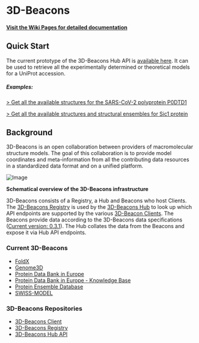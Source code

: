 # 3D-Beacons

#### [Visit the Wiki Pages for detailed documentation](https://github.com/3D-Beacons/3d-beacons-documentation/wiki)

## Quick Start

The current prototype of the 3D-Beacons Hub API is [available here](https://wwwdev.ebi.ac.uk/pdbe/pdbe-kb/3dbeacons-hub-api/docs#). It can be used to retrieve all the experimentally determined or theoretical models for a UniProt accession.

##### Examples: 
[> Get all the available structures for the SARS-CoV-2 polyprotein P0DTD1](https://wwwdev.ebi.ac.uk/pdbe/pdbe-kb/3dbeacons-hub-api/uniprot/summary/P0DTD1.json)

[> Get all the available structures and structural ensembles for Sic1 protein](https://wwwdev.ebi.ac.uk/pdbe/pdbe-kb/3dbeacons-hub-api/uniprot/summary/P38634.json)
## Background
3D-Beacons is an open collaboration between providers of macromolecular structure models. The goal of this 
collaboration is to provide model coordinates and meta-information from all the contributing data resources in a standardized data format and on a unified platform.

![Image](https://raw.githubusercontent.com/3D-Beacons/3d-beacons-documentation/main/assets/3d-beacons-summary.png)

**Schematical overview of the 3D-Beacons infrastructure**

3D-Beacons consists of a Registry, a Hub and Beacons who host Clients. 
The [3D-Beacons Registry](https://github.com/3D-Beacons/3d-beacons-registry) is used by 
the [3D-Beacons Hub](https://wwwdev.ebi.ac.uk/pdbe/pdbe-kb/3dbeacons-hub-api/docs# ) to look up which API 
endpoints are supported by the various [3D-Beacon Clients](https://github.com/3D-Beacons/3d-beacons-client). The Beacons provide data according to 
the 3D-Beacons data specifications ([Current version: 0.3.1](https://app.swaggerhub.com/apis/3dbeacons/3D-Beacons/0.3.1)). 
The Hub collates the data from the Beacons and expose it via Hub API endpoints.

### Current 3D-Beacons

- [FoldX](http://foldxsuite.crg.eu/)
- [Genome3D](http://genome3d.eu/)
- [Protein Data Bank in Europe](https://pdbe.org)
- [Protein Data Bank in Europe - Knowledge Base](https://pdbe-kb.org)
- [Protein Ensemble Database](https://proteinensemble.org/)
- [SWISS-MODEL](https://swissmodel.expasy.org/)

### 3D-Beacons Repositories

- [3D-Beacons Client](https://github.com/3D-Beacons/3d-beacons-client)
- [3D-Beacons Registry](https://github.com/3D-Beacons/3d-beacons-registry)
- [3D-Beacons Hub API](https://github.com/3D-Beacons/3d-beacons-hub-api)
